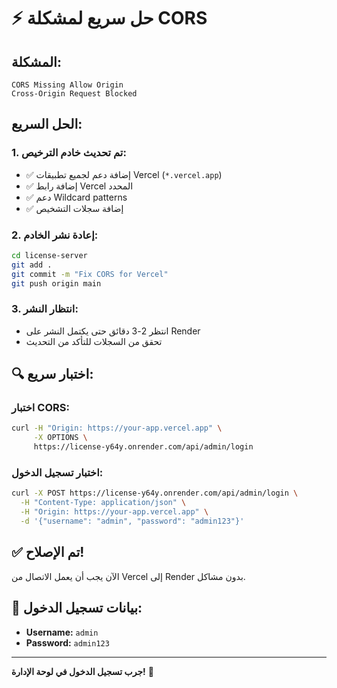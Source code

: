 # ⚡ حل سريع لمشكلة CORS

## المشكلة:
```
CORS Missing Allow Origin
Cross-Origin Request Blocked
```

## الحل السريع:

### 1. تم تحديث خادم الترخيص:
- ✅ إضافة دعم لجميع تطبيقات Vercel (`*.vercel.app`)
- ✅ إضافة رابط Vercel المحدد
- ✅ دعم Wildcard patterns
- ✅ إضافة سجلات التشخيص

### 2. إعادة نشر الخادم:
```bash
cd license-server
git add .
git commit -m "Fix CORS for Vercel"
git push origin main
```

### 3. انتظار النشر:
- انتظر 2-3 دقائق حتى يكتمل النشر على Render
- تحقق من السجلات للتأكد من التحديث

## 🔍 اختبار سريع:

### اختبار CORS:
```bash
curl -H "Origin: https://your-app.vercel.app" \
     -X OPTIONS \
     https://license-y64y.onrender.com/api/admin/login
```

### اختبار تسجيل الدخول:
```bash
curl -X POST https://license-y64y.onrender.com/api/admin/login \
  -H "Content-Type: application/json" \
  -H "Origin: https://your-app.vercel.app" \
  -d '{"username": "admin", "password": "admin123"}'
```

## ✅ تم الإصلاح!

الآن يجب أن يعمل الاتصال من Vercel إلى Render بدون مشاكل.

## 🔑 بيانات تسجيل الدخول:
- **Username:** `admin`
- **Password:** `admin123`

---

**جرب تسجيل الدخول في لوحة الإدارة!** 🎉
